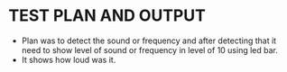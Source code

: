 # TEST PLAN AND OUTPUT

* Plan was to detect the sound or frequency and after detecting that it need to show level of sound or frequency in level of 10 using led bar.
* It shows how loud was it.
